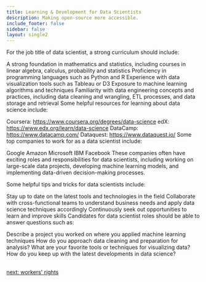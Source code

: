 ```yaml
---
title: Learning & Development for Data Scientists
description: Making open-source more accessible.
include_footer: false
sidebar: false
layout: single2
---
```


<p>
For the job title of data scientist, a strong curriculum should include:

A strong foundation in mathematics and statistics, including courses in linear algebra, calculus, probability and statistics
Proficiency in programming languages such as Python and R
Experience with data visualization tools such as Tableau or D3
Exposure to machine learning algorithms and techniques
Familiarity with data engineering concepts and practices, including data cleaning and wrangling, ETL processes, and data storage and retrieval
Some helpful resources for learning about data science include:

Coursera: https://www.coursera.org/degrees/data-science
edX: https://www.edx.org/learn/data-science
DataCamp: https://www.datacamp.com/
Dataquest: https://www.dataquest.io/
Some top companies to work for as a data scientist include:

Google
Amazon
Microsoft
IBM
Facebook
These companies often have exciting roles and responsibilities for data scientists, including working on large-scale data projects, developing machine learning models, and implementing data-driven decision-making processes.

Some helpful tips and tricks for data scientists include:

Stay up to date on the latest tools and technologies in the field
Collaborate with cross-functional teams to understand business needs and apply data science techniques accordingly
Continuously seek out opportunities to learn and improve skills
Candidates for data scientist roles should be able to answer questions such as:

Describe a project you worked on where you applied machine learning techniques
How do you approach data cleaning and preparation for analysis?
What are your favorite tools or techniques for visualizing data?
How do you keep up with the latest developments in data science?

<br>
<a href="https://workdojos.com/datascientists/rights">next: workers' rights</a>
</p>